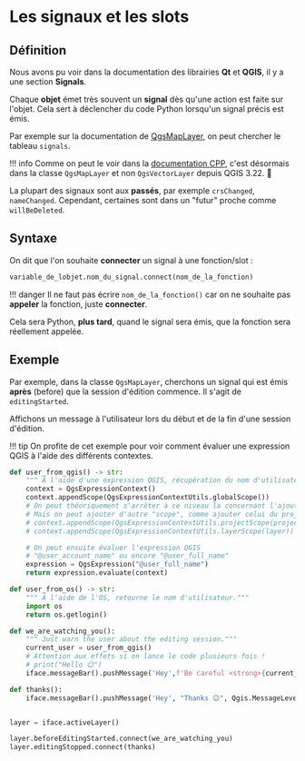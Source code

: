 # Les signaux et les slots

## Définition

Nous avons pu voir dans la documentation des librairies **Qt** et **QGIS**, il y a une section **Signals**.

Chaque **objet** émet très souvent un **signal** dès qu'une action est faite sur l'objet. Cela sert à déclencher du code
Python lorsqu'un signal précis est émis.

Par exemple sur la documentation de [QgsMapLayer](https://qgis.org/pyqgis/3.40/core/QgsMapLayer.html), on peut chercher
le tableau `signals`.

!!! info
    Comme on peut le voir dans la [documentation CPP](https://api.qgis.org/api/classQgsMapLayer.html#a30359eca2431a62016cc30d390d811bb),
    c'est désormais dans la classe `QgsMapLayer` et non `QgsVectorLayer` depuis QGIS 3.22. 🧐

La plupart des signaux sont aux **passés**, par exemple `crsChanged`, `nameChanged`. Cependant, certaines sont dans un
"futur" proche comme `willBeDeleted`.

## Syntaxe

On dit que l'on souhaite **connecter** un signal à une fonction/slot :

```python
variable_de_lobjet.nom_du_signal.connect(nom_de_la_fonction)
```

!!! danger
    Il ne faut pas écrire `nom_de_la_fonction()` car on ne souhaite pas **appeler** la fonction, juste **connecter**.

Cela sera Python, **plus tard**, quand le signal sera émis, que la fonction sera réellement appelée.

## Exemple

Par exemple, dans la classe `QgsMapLayer`, cherchons un signal qui est émis **après** (before) que la session d'édition
commence. Il s'agit de `editingStarted`.

Affichons un message à l'utilisateur lors du début et de la fin d'une session d'édition.

!!! tip
    On profite de cet exemple pour voir comment évaluer une expression QGIS à l'aide des différents contextes.

```python
def user_from_qgis() -> str:
    """ À l'aide d'une expression QGIS, récupération du nom d'utilisateur."""
    context = QgsExpressionContext()
    context.appendScope(QgsExpressionContextUtils.globalScope())
    # On peut théoriquement s'arrêter à ce niveau la concernant l'ajout des "scopes" avec le GlobalScope
    # Mais on peut ajouter d'autre "scope", comme ajouter celui du projet :
    # context.appendScope(QgsExpressionContextUtils.projectScope(project))
    # context.appendScope(QgsExpressionContextUtils.layerScope(layer))

    # On peut ensuite évaluer l'expression QGIS
    # "@user_account_name" ou encore "@user_full_name"
    expression = QgsExpression("@user_full_name")
    return expression.evaluate(context)

def user_from_os() -> str:
    """ À l'aide de l'OS, retourne le nom d'utilisateur."""
    import os
    return os.getlogin()

def we_are_watching_you():
    """ Just warn the user about the editing session."""
    current_user = user_from_qgis()
    # Attention aux effets si on lance le code plusieurs fois !
    # print("Hello 😉")
    iface.messageBar().pushMessage('Hey',f'Be careful <strong>{current_user}</strong> while you are editing 🧐', Qgis.MessageLevel.Warning)

def thanks():
    iface.messageBar().pushMessage('Hey', "Thanks 😉", Qgis.MessageLevel.Success)


layer = iface.activeLayer()

layer.beforeEditingStarted.connect(we_are_watching_you)
layer.editingStopped.connect(thanks)
```
